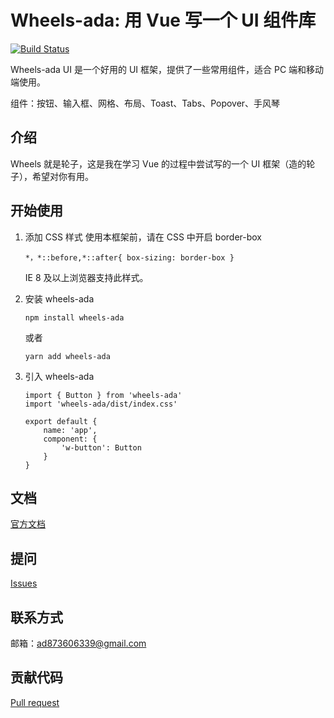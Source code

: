 # Wheels-ada: 用 Vue 写一个 UI 组件库

[![Build Status](https://travis-ci.org/travis-ci/travis-web.svg?branch=master)](https://travis-ci.org/travis-ci/travis-web)

Wheels-ada UI 是一个好用的 UI 框架，提供了一些常用组件，适合 PC 端和移动端使用。

组件：按钮、输入框、网格、布局、Toast、Tabs、Popover、手风琴

## 介绍

Wheels 就是轮子，这是我在学习 Vue 的过程中尝试写的一个 UI 框架（造的轮子），希望对你有用。

## 开始使用

1. 添加 CSS 样式
    使用本框架前，请在 CSS 中开启 border-box
    ```
    *，*::before,*::after{ box-sizing: border-box }
    ```
    IE 8 及以上浏览器支持此样式。

2. 安装 wheels-ada

    ```
    npm install wheels-ada
    ```
    或者
    ```
    yarn add wheels-ada
    ```
3. 引入 wheels-ada
    ```
    import { Button } from 'wheels-ada'
    import 'wheels-ada/dist/index.css'

    export default {
        name: 'app',
        component: {
            'w-button': Button
        }
    }

## 文档

[官方文档](https://adashuai5.github.io/wheels-ada/)

## 提问

[Issues](https://github.com/Adashuai5/wheels-ada/issues)

## 联系方式

邮箱：ad873606339@gmail.com

## 贡献代码

[Pull request](https://github.com/Adashuai5/wheels-ada/pulls)



